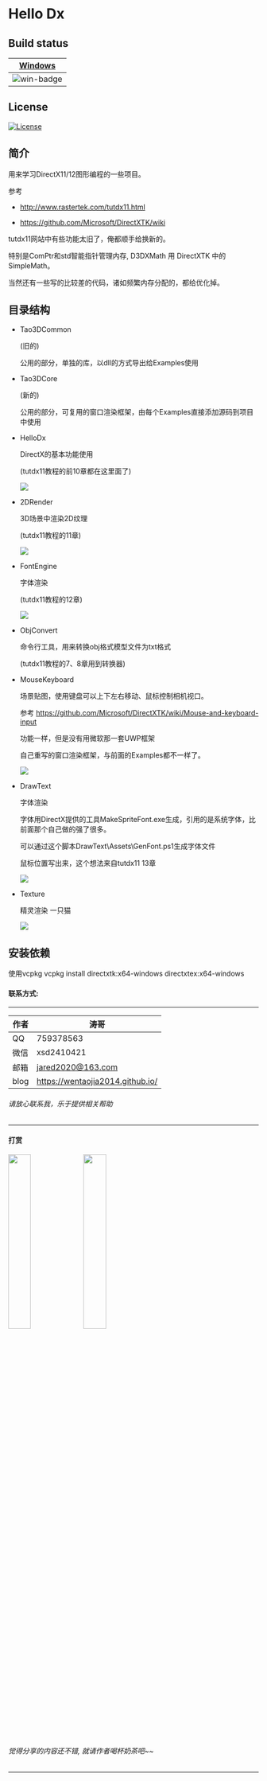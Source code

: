 # Hello Dx
## Build status

|[Windows][win-link] |
| :---------------: |
| ![win-badge]      |

[win-badge]: https://ci.appveyor.com/api/projects/status/gup0dy0cc2d25m7o?svg=true "AppVeyor build status"
[win-link]: https://ci.appveyor.com/project/jiawentao/hellodirectx "AppVeyor build status"

## License
[![License](https://img.shields.io/badge/license-MIT-blue.svg)](https://github.com/wentaojia2014/HelloDirectX/blob/master/LICENSE)

## 简介

用来学习DirectX11/12图形编程的一些项目。

参考

* http://www.rastertek.com/tutdx11.html

* https://github.com/Microsoft/DirectXTK/wiki

tutdx11网站中有些功能太旧了，俺都顺手给换新的。

特别是ComPtr和std智能指针管理内存, D3DXMath 用 DirectXTK 中的SimpleMath。

当然还有一些写的比较差的代码，诸如频繁内存分配的，都给优化掉。

## 目录结构
- Tao3DCommon
	
	(旧的)

  公用的部分，单独的库，以dll的方式导出给Examples使用 

- Tao3DCore
	
	(新的)

  公用的部分，可复用的窗口渲染框架，由每个Examples直接添加源码到项目中使用

- HelloDx

  DirectX的基本功能使用
  
  (tutdx11教程的前10章都在这里面了)

  ![](DemoImages/HelloDirectX.png)

- 2DRender

  3D场景中渲染2D纹理

  (tutdx11教程的11章)

  ![](DemoImages/2DRender.png)

- FontEngine
  
  字体渲染

  (tutdx11教程的12章)

  ![](DemoImages/FontEngine.png)

- ObjConvert

  命令行工具，用来转换obj格式模型文件为txt格式
  
  (tutdx11教程的7、8章用到转换器)

- MouseKeyboard

  场景贴图，使用键盘可以上下左右移动、鼠标控制相机视口。
  
  参考 https://github.com/Microsoft/DirectXTK/wiki/Mouse-and-keyboard-input

  功能一样，但是没有用微软那一套UWP框架

  自己重写的窗口渲染框架，与前面的Examples都不一样了。

  ![](DemoImages/MouseKeyboard.png)

- DrawText

	字体渲染

  字体用DirectX提供的工具MakeSpriteFont.exe生成，引用的是系统字体，比前面那个自己做的强了很多。

  可以通过这个脚本DrawText\Assets\GenFont.ps1生成字体文件

  鼠标位置写出来，这个想法来自tutdx11 13章

	![](DemoImages/DrawText.png)
- Texture
    
    精灵渲染 一只猫
    
    ![](DemoImages/Texture.png)

## 安装依赖

  使用vcpkg
  vcpkg install directxtk:x64-windows directxtex:x64-windows

#### 联系方式:
***
|作者|涛哥|
|---|---|
|QQ|759378563|
|微信|xsd2410421|
|邮箱|jared2020@163.com|
|blog|https://wentaojia2014.github.io/|

###### 请放心联系我，乐于提供相关帮助
***
#### **打赏**
<img src="https://github.com/wentaojia2014/wentaojia2014.github.io/blob/master/img/weixin.jpg?raw=true" width="30%" height="30%" /><img src="https://github.com/wentaojia2014/wentaojia2014.github.io/blob/master/img/zhifubao.jpg?raw=true" width="30%" height="30%" />

###### 觉得分享的内容还不错, 就请作者喝杯奶茶吧~~
***